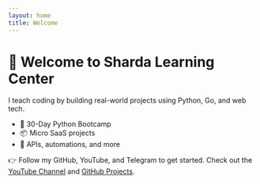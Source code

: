 ```yaml
---
layout: home
title: Welcome
---
```


# 👋 Welcome to Sharda Learning Center

I teach coding by building real-world projects using Python, Go, and web tech.

- 🚀 30-Day Python Bootcamp
- 📦 Micro SaaS projects
- 🔧 APIs, automations, and more

👉 Follow my GitHub, YouTube, and Telegram to get started.
Check out the [YouTube Channel](https://www.youtube.com/@ShardaLearningCenter) and [GitHub Projects](https://shaardalearningcenter.github.io
).
